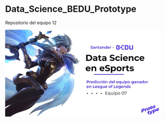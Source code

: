 # Data_Science_BEDU_Prototype
Repositorio del equipo 12  

<p align="center">
<img src="https://raw.githubusercontent.com/JMCastle98/Data_Science_BEDU_Prototype/main/Data/Portada.jpg">
</p>
